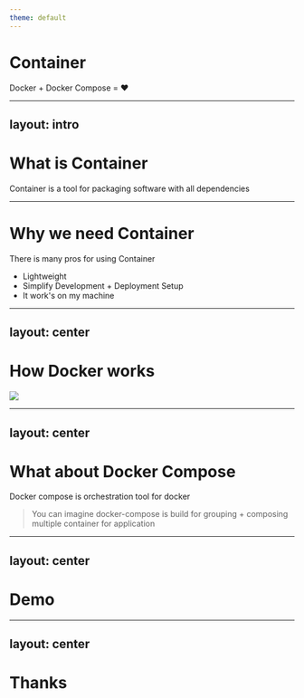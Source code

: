 ```yaml
---
theme: default
---
```


# Container

Docker + Docker Compose = ❤️

---
layout: intro
---

# What is Container

Container is a tool for packaging software with all dependencies

---

# Why we need Container

There is many pros for using Container
- Lightweight
- Simplify Development + Deployment Setup
- It work's on my machine

---
layout: center
---

# How Docker works

<img src="https://external-content.duckduckgo.com/iu/?u=https%3A%2F%2Fmjaglan.github.io%2Fimages%2Fdocker-virtualbox%2Fdocker-vs-vm.png" class="h-96 object-contain">

---
layout: center
---

# What about Docker Compose

Docker compose is orchestration tool for docker

> You can imagine docker-compose is build for grouping + composing multiple container for application

---
layout: center
---

# Demo

---
layout: center
---

# Thanks